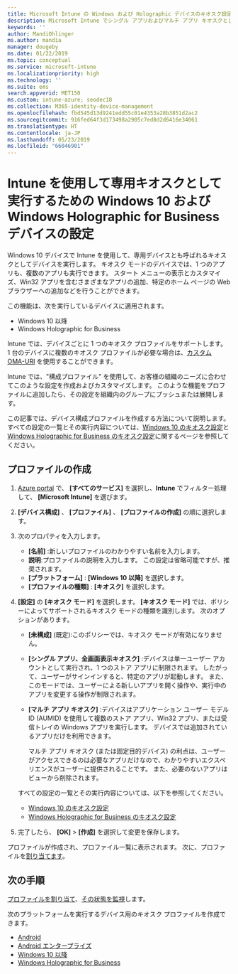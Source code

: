 ```yaml
---
title: Microsoft Intune の Windows および Holographic デバイスのキオスク設定 - Azure | Microsoft Docs
description: Microsoft Intune でシングル アプリおよびマルチ アプリ キオスクとして Windows 10 (以降) および Windows Holographic for Business デバイスを構成し、スタート メニューのカスタマイズ、アプリの追加、タスク バーの表示、および Web ブラウザーの構成を行います。
keywords: ''
author: MandiOhlinger
ms.author: mandia
manager: dougeby
ms.date: 01/22/2019
ms.topic: conceptual
ms.service: microsoft-intune
ms.localizationpriority: high
ms.technology: ''
ms.suite: ems
search.appverid: MET150
ms.custom: intune-azure; seodec18
ms.collection: M365-identity-device-management
ms.openlocfilehash: fbd545d13d9241edd55c01e4353a28b3851d2ac2
ms.sourcegitcommit: 916fed64f3d173498a2905c7ed8d2d6416e34061
ms.translationtype: HT
ms.contentlocale: ja-JP
ms.lasthandoff: 05/23/2019
ms.locfileid: "66046901"
---
```

# <a name="windows-10-and-windows-holographic-for-business-device-settings-to-run-as-a-dedicated-kiosk-using-intune"></a>Intune を使用して専用キオスクとして実行するための Windows 10 および Windows Holographic for Business デバイスの設定

Windows 10 デバイスで Intune を使用して、専用デバイスとも呼ばれるキオスクとしてデバイスを実行します。 キオスク モードのデバイスでは、1 つのアプリも、複数のアプリも実行できます。 スタート メニューの表示とカスタマイズ、Win32 アプリを含むさまざまなアプリの追加、特定のホーム ページの Web ブラウザーへの追加などを行うことができます。 

この機能は、次を実行しているデバイスに適用されます。

- Windows 10 以降
- Windows Holographic for Business

Intune では、デバイスごとに 1 つのキオスク プロファイルをサポートします。 1 台のデバイスに複数のキオスク プロファイルが必要な場合は、[カスタム OMA-URI](custom-settings-windows-10.md) を使用することができます。

Intune では、"構成プロファイル" を使用して、お客様の組織のニーズに合わせてこのような設定を作成およびカスタマイズします。 このような機能をプロファイルに追加したら、その設定を組織内のグループにプッシュまたは展開します。

この記事では、デバイス構成プロファイルを作成する方法について説明します。 すべての設定の一覧とその実行内容については、[Windows 10 のキオスク設定](kiosk-settings-windows.md)と [Windows Holographic for Business のキオスク設定](kiosk-settings-holographic.md)に関するページを参照してください。

## <a name="create-the-profile"></a>プロファイルの作成

1. [Azure portal](https://portal.azure.com) で、 **[すべてのサービス]** を選択し、**Intune** でフィルター処理して、 **[Microsoft Intune]** を選びます。
2. **[デバイス構成]** 、 **[プロファイル]** 、 **[プロファイルの作成]** の順に選択します。
3. 次のプロパティを入力します。

   - **[名前]** :新しいプロファイルのわかりやすい名前を入力します。
   - **説明**:プロファイルの説明を入力します。 この設定は省略可能ですが、推奨されます。
   - **[プラットフォーム]** : **[Windows 10 以降]** を選択します。
   - **[プロファイルの種類]** : **[キオスク]** を選択します。

4. **[設定]** の **[キオスク モード]** を選択します。 **[キオスク モード]** では、ポリシーによってサポートされるキオスク モードの種類を識別します。 次のオプションがあります。

    - **[未構成]** (既定):このポリシーでは、キオスク モードが有効になりません。
    - **[シングル アプリ、全画面表示キオスク]** :デバイスは単一ユーザー アカウントとして実行され、1 つのストア アプリに制限されます。 したがって、ユーザーがサインインすると、特定のアプリが起動します。 また、このモードでは、ユーザーによる新しいアプリを開く操作や、実行中のアプリを変更する操作が制限されます。
    - **[マルチ アプリ キオスク]** :デバイスはアプリケーション ユーザー モデル ID (AUMID) を使用して複数のストア アプリ、Win32 アプリ、または受信トレイの Windows アプリを実行します。 デバイスでは追加されているアプリだけを利用できます。

        マルチ アプリ キオスク (または固定目的デバイス) の利点は、ユーザーがアクセスできるのは必要なアプリだけなので、わかりやすいエクスペリエンスがユーザーに提供されることです。 また、必要のないアプリはビューから削除されます。

    すべての設定の一覧とその実行内容については、以下を参照してください。
      - [Windows 10 のキオスク設定](kiosk-settings-windows.md)
      - [Windows Holographic for Business のキオスク設定](kiosk-settings-holographic.md)

5. 完了したら、 **[OK]**  >  **[作成]** を選択して変更を保存します。 

プロファイルが作成され、プロファイル一覧に表示されます。 次に、プロファイルを[割り当てます](device-profile-assign.md)。

## <a name="next-steps"></a>次の手順

[プロファイルを割り当て](device-profile-assign.md)、[その状態を監視](device-profile-monitor.md)します。

次のプラットフォームを実行するデバイス用のキオスク プロファイルを作成できます。
- [Android](device-restrictions-android.md#kiosk)
- [Android エンタープライズ](device-restrictions-android-for-work.md#dedicated-device-settings)
- [Windows 10 以降](kiosk-settings-windows.md)
- [Windows Holographic for Business](kiosk-settings-holographic.md)
